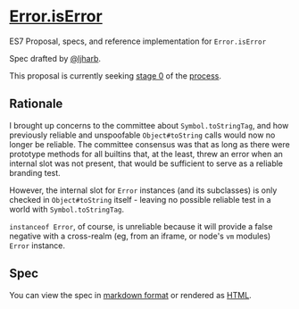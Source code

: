 # [Error.isError]()
ES7 Proposal, specs, and reference implementation for `Error.isError`

Spec drafted by [@ljharb](https://github.com/ljharb).

This proposal is currently seeking [stage 0](https://github.com/tc39/ecma262) of the [process](https://tc39.github.io/process-document/).

## Rationale
I brought up concerns to the committee about `Symbol.toStringTag`, and how previously reliable and unspoofable `Object#toString` calls would now no longer be reliable. The committee consensus was that as long as there were prototype methods for all builtins that, at the least, threw an error when an internal slot was not present, that would be sufficient to serve as a reliable branding test.

However, the internal slot for `Error` instances (and its subclasses) is only checked in `Object#toString` itself - leaving no possible reliable test in a world with `Symbol.toStringTag`.

`instanceof Error`, of course, is unreliable because it will provide a false negative with a cross-realm (eg, from an iframe, or node's `vm` modules) `Error` instance.

## Spec
You can view the spec in [markdown format](spec.md) or rendered as [HTML](http://ljharb.github.io/proposal-is-error/).
